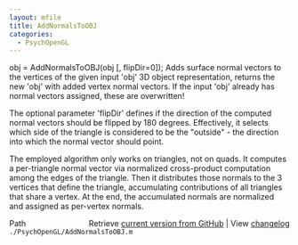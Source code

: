 ```yaml
---
layout: mfile
title: AddNormalsToOBJ
categories:
  - PsychOpenGL
---
```


obj = AddNormalsToOBJ\(obj \[, flipDir=0\]\);
Adds surface normal vectors to the vertices of the given input 'obj' 3D
object representation, returns the new 'obj' with added vertex normal
vectors. If the input 'obj' already has normal vectors assigned, these
are overwritten\!

The optional parameter 'flipDir' defines if the direction of the computed
normal vectors should be flipped by 180 degrees. Effectively, it selects
which side of the triangle is considered to be the "outside" \- the direction
into which the normal vector should point.

The employed algorithm only works on triangles, not on quads. It computes
a per\-triangle normal vector via normalized cross\-product computation among
the edges of the triangle. Then it distributes those normals to the 3
vertices that define the triangle, accumulating contributions of all
triangles that share a vertex. At the end, the accumulated normals are
normalized and assigned as per\-vertex normals.


<div class="code_header" style="text-align:right;">
  <span style="float:left;">Path&nbsp;&nbsp;</span> <span class="counter">Retrieve <a href=
  "https://raw.github.com/Psychtoolbox-3/Psychtoolbox-3/beta/./PsychOpenGL/AddNormalsToOBJ.m">current version from GitHub</a> | View <a href=
  "https://github.com/Psychtoolbox-3/Psychtoolbox-3/commits/beta/./PsychOpenGL/AddNormalsToOBJ.m">changelog</a></span>
</div>
<div class="code">
  <code>./PsychOpenGL/AddNormalsToOBJ.m</code>
</div>
